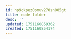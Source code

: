 ```yaml
---
id: hp9ckpez0pmuv270sn005gt
title: node folder
desc: ''
updated: 1751160859362
created: 1751160854174
---
```

